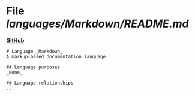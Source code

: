 # File _languages/Markdown/README.md_
**[GitHub](https://github.com/softlang/yas/blob/master/languages/Markdown/README.md)**
```
# Language _Markdown_
A markup-based documentation language.

## Language purposes
_None_

## Language relationships
...
```
